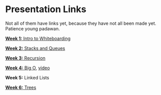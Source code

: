 # Presentation Links

Not all of them have links yet, because they have not all been made yet. Patience young padawan. 


[**Week 1:** Intro to Whiteboarding](https://docs.google.com/presentation/d/1cSM01KiR6BrNnwIiODO6p3R32MspFiNHppCYOsoKAy4/edit#slide=id.p)

[**Week 2:** Stacks and Queues](https://docs.google.com/presentation/d/1IXc1fcIdf2kN4zckkPuwac7QiUG6owzotFuFmA7_dac/edit?usp=sharing)

[**Week 3:** Recursion](https://www.dropbox.com/s/sz5kkyxt5rj4ann/Recursion%20Keynote.zip?dl=0) 

[**Week 4:** Big O](https://docs.google.com/presentation/d/1TmRtZTShtrOcRsdRdfpXXY671YhfhzjwdUc9AuPBIY4/edit?usp=sharing), [video](https://www.youtube.com/watch?v=VhlRKInWjkI&feature=youtu.be&t=59s)

**Week 5:** Linked Lists

[**Week 6:** Trees](https://docs.google.com/presentation/d/1KCL309jqfXTvIwt7VwIhiau70mGCKLB2mIQWjKVI_1A/edit?usp=sharing)
